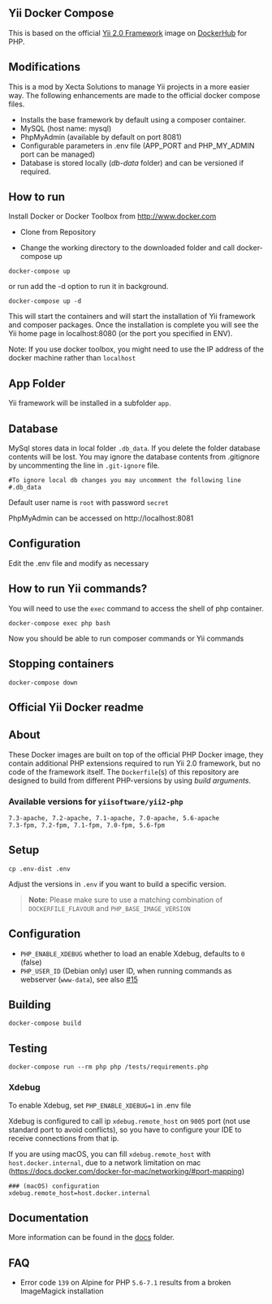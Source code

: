 ## Yii Docker Compose

This is based on the official [Yii 2.0 Framework](http://www.yiiframework.com/) image on [DockerHub](https://hub.docker.com/r/yiisoftware/yii2-php/) for PHP.

## Modifications

This is a mod by Xecta Solutions to manage Yii projects in a more easier way. The following enhancements are made to the official docker compose files.

- Installs the base framework by default using a composer container.
- MySQL (host name: mysql)
- PhpMyAdmin (available by default on port 8081)
- Configurable parameters in .env file (APP_PORT and PHP_MY_ADMIN port can be managed)
- Database is stored locally (_db-data_ folder) and can be versioned if required.

## How to run

Install Docker or Docker Toolbox from http://www.docker.com

- Clone from Repository

- Change the working directory to the downloaded folder and call docker-compose up

```
docker-compose up
```

or run add the -d option to run it in background.

```
docker-compose up -d
```

This will start the containers and will start the installation of Yii framework and composer packages. Once the installation is complete you will see the Yii home page in localhost:8080 (or the port you specified in ENV).

Note: If you use docker toolbox, you might need to use the IP address of the docker machine rather than `localhost`

## App Folder

Yii framework will be installed in a subfolder `app`.

## Database

MySql stores data in local folder `.db_data`. If you delete the folder database contents will be lost. You may ignore the database contents from .gitignore by uncommenting the line in `.git-ignore` file.

```
#To ignore local db changes you may uncomment the following line
#.db_data
```

Default user name is `root` with password `secret`

PhpMyAdmin can be accessed on http://localhost:8081

## Configuration

Edit the .env file and modify as necessary

## How to run Yii commands?

You will need to use the `exec` command to access the shell of php container.

```
docker-compose exec php bash
```

Now you should be able to run composer commands or Yii commands

## Stopping containers

```
docker-compose down
```

## Official Yii Docker readme

## About

These Docker images are built on top of the official PHP Docker image, they contain additional PHP extensions required to run Yii 2.0 framework, but no code of the framework itself.
The `Dockerfile`(s) of this repository are designed to build from different PHP-versions by using _build arguments_.

### Available versions for `yiisoftware/yii2-php`

```
7.3-apache, 7.2-apache, 7.1-apache, 7.0-apache, 5.6-apache
7.3-fpm, 7.2-fpm, 7.1-fpm, 7.0-fpm, 5.6-fpm
```

## Setup

    cp .env-dist .env

Adjust the versions in `.env` if you want to build a specific version.

> **Note:** Please make sure to use a matching combination of `DOCKERFILE_FLAVOUR` and `PHP_BASE_IMAGE_VERSION`

## Configuration

- `PHP_ENABLE_XDEBUG` whether to load an enable Xdebug, defaults to `0` (false)
- `PHP_USER_ID` (Debian only) user ID, when running commands as webserver (`www-data`), see also [#15](https://github.com/yiisoft/yii2-docker/issues/15)

## Building

    docker-compose build

## Testing

    docker-compose run --rm php php /tests/requirements.php

### Xdebug

To enable Xdebug, set `PHP_ENABLE_XDEBUG=1` in .env file

Xdebug is configured to call ip `xdebug.remote_host` on `9005` port (not use standard port to avoid conflicts),
so you have to configure your IDE to receive connections from that ip.

If you are using macOS, you can fill `xdebug.remote_host` with `host.docker.internal`, due to a network limitation on mac (https://docs.docker.com/docker-for-mac/networking/#port-mapping)

    ### (macOS) configuration
    xdebug.remote_host=host.docker.internal

## Documentation

More information can be found in the [docs](/docs) folder.

## FAQ

- Error code `139` on Alpine for PHP `5.6-7.1` results from a broken ImageMagick installation
